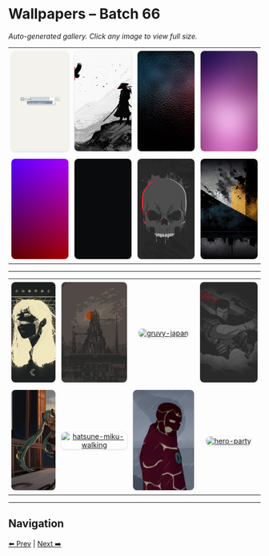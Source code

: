 # Wallpapers – Batch 66

_Auto-generated gallery. Click any image to view full size._

<table style="border-collapse:collapse; width:100%;">
  <tr>
    <td style="padding:6px; vertical-align:middle; text-align:center;"><a href="https://raw.githubusercontent.com/rubiin/wallpapers/master/wallpapers/google-search-pixel-minimalist.jpg"><img src="https://raw.githubusercontent.com/rubiin/wallpapers/master/wallpapers/google-search-pixel-minimalist.jpg" alt="google-search-pixel-minimalist" loading="lazy" style="width:300px; height:200px; object-fit:cover; border-radius:8px; box-shadow:0 1px 4px rgba(0,0,0,0.15);"></a></td>
    <td style="padding:6px; vertical-align:middle; text-align:center;"><a href="https://raw.githubusercontent.com/rubiin/wallpapers/master/wallpapers/got_bw.jpg"><img src="https://raw.githubusercontent.com/rubiin/wallpapers/master/wallpapers/got_bw.jpg" alt="got_bw" loading="lazy" style="width:300px; height:200px; object-fit:cover; border-radius:8px; box-shadow:0 1px 4px rgba(0,0,0,0.15);"></a></td>
    <td style="padding:6px; vertical-align:middle; text-align:center;"><a href="https://raw.githubusercontent.com/rubiin/wallpapers/master/wallpapers/gradient-glass.jpg"><img src="https://raw.githubusercontent.com/rubiin/wallpapers/master/wallpapers/gradient-glass.jpg" alt="gradient-glass" loading="lazy" style="width:300px; height:200px; object-fit:cover; border-radius:8px; box-shadow:0 1px 4px rgba(0,0,0,0.15);"></a></td>
    <td style="padding:6px; vertical-align:middle; text-align:center;"><a href="https://raw.githubusercontent.com/rubiin/wallpapers/master/wallpapers/gradient-purple.jpg"><img src="https://raw.githubusercontent.com/rubiin/wallpapers/master/wallpapers/gradient-purple.jpg" alt="gradient-purple" loading="lazy" style="width:300px; height:200px; object-fit:cover; border-radius:8px; box-shadow:0 1px 4px rgba(0,0,0,0.15);"></a></td>
  </tr>
  <tr>
    <td style="padding:6px; vertical-align:middle; text-align:center;"><a href="https://raw.githubusercontent.com/rubiin/wallpapers/master/wallpapers/gradient-red-blue.png"><img src="https://raw.githubusercontent.com/rubiin/wallpapers/master/wallpapers/gradient-red-blue.png" alt="gradient-red-blue" loading="lazy" style="width:300px; height:200px; object-fit:cover; border-radius:8px; box-shadow:0 1px 4px rgba(0,0,0,0.15);"></a></td>
    <td style="padding:6px; vertical-align:middle; text-align:center;"><a href="https://raw.githubusercontent.com/rubiin/wallpapers/master/wallpapers/gray.jpg"><img src="https://raw.githubusercontent.com/rubiin/wallpapers/master/wallpapers/gray.jpg" alt="gray" loading="lazy" style="width:300px; height:200px; object-fit:cover; border-radius:8px; box-shadow:0 1px 4px rgba(0,0,0,0.15);"></a></td>
    <td style="padding:6px; vertical-align:middle; text-align:center;"><a href="https://raw.githubusercontent.com/rubiin/wallpapers/master/wallpapers/grey_skull.jpg"><img src="https://raw.githubusercontent.com/rubiin/wallpapers/master/wallpapers/grey_skull.jpg" alt="grey_skull" loading="lazy" style="width:300px; height:200px; object-fit:cover; border-radius:8px; box-shadow:0 1px 4px rgba(0,0,0,0.15);"></a></td>
    <td style="padding:6px; vertical-align:middle; text-align:center;"><a href="https://raw.githubusercontent.com/rubiin/wallpapers/master/wallpapers/grunge-dirty-old-stained-dark-backdrop-generative-ai.jpg"><img src="https://raw.githubusercontent.com/rubiin/wallpapers/master/wallpapers/grunge-dirty-old-stained-dark-backdrop-generative-ai.jpg" alt="grunge-dirty-old-stained-dark-backdrop-generative-ai" loading="lazy" style="width:300px; height:200px; object-fit:cover; border-radius:8px; box-shadow:0 1px 4px rgba(0,0,0,0.15);"></a></td>
  </tr>
</table>

<hr/>

<table style="border-collapse:collapse; width:100%;">
  <tr>
    <td style="padding:6px; vertical-align:middle; text-align:center;"><a href="https://raw.githubusercontent.com/rubiin/wallpapers/master/wallpapers/gruvbox-girl-head.png"><img src="https://raw.githubusercontent.com/rubiin/wallpapers/master/wallpapers/gruvbox-girl-head.png" alt="gruvbox-girl-head" loading="lazy" style="width:300px; height:200px; object-fit:cover; border-radius:8px; box-shadow:0 1px 4px rgba(0,0,0,0.15);"></a></td>
    <td style="padding:6px; vertical-align:middle; text-align:center;"><a href="https://raw.githubusercontent.com/rubiin/wallpapers/master/wallpapers/gruvbox_image31.png"><img src="https://raw.githubusercontent.com/rubiin/wallpapers/master/wallpapers/gruvbox_image31.png" alt="gruvbox_image31" loading="lazy" style="width:300px; height:200px; object-fit:cover; border-radius:8px; box-shadow:0 1px 4px rgba(0,0,0,0.15);"></a></td>
    <td style="padding:6px; vertical-align:middle; text-align:center;"><a href="https://raw.githubusercontent.com/rubiin/wallpapers/master/wallpapers/gruvy-japan.png"><img src="https://raw.githubusercontent.com/rubiin/wallpapers/master/wallpapers/gruvy-japan.png" alt="gruvy-japan" loading="lazy" style="width:300px; height:200px; object-fit:cover; border-radius:8px; box-shadow:0 1px 4px rgba(0,0,0,0.15);"></a></td>
    <td style="padding:6px; vertical-align:middle; text-align:center;"><a href="https://raw.githubusercontent.com/rubiin/wallpapers/master/wallpapers/guts.png"><img src="https://raw.githubusercontent.com/rubiin/wallpapers/master/wallpapers/guts.png" alt="guts" loading="lazy" style="width:300px; height:200px; object-fit:cover; border-radius:8px; box-shadow:0 1px 4px rgba(0,0,0,0.15);"></a></td>
  </tr>
  <tr>
    <td style="padding:6px; vertical-align:middle; text-align:center;"><a href="https://raw.githubusercontent.com/rubiin/wallpapers/master/wallpapers/hatsune-miku-sunset.webp"><img src="https://raw.githubusercontent.com/rubiin/wallpapers/master/wallpapers/hatsune-miku-sunset.webp" alt="hatsune-miku-sunset" loading="lazy" style="width:300px; height:200px; object-fit:cover; border-radius:8px; box-shadow:0 1px 4px rgba(0,0,0,0.15);"></a></td>
    <td style="padding:6px; vertical-align:middle; text-align:center;"><a href="https://raw.githubusercontent.com/rubiin/wallpapers/master/wallpapers/hatsune-miku-walking.jpg"><img src="https://raw.githubusercontent.com/rubiin/wallpapers/master/wallpapers/hatsune-miku-walking.jpg" alt="hatsune-miku-walking" loading="lazy" style="width:300px; height:200px; object-fit:cover; border-radius:8px; box-shadow:0 1px 4px rgba(0,0,0,0.15);"></a></td>
    <td style="padding:6px; vertical-align:middle; text-align:center;"><a href="https://raw.githubusercontent.com/rubiin/wallpapers/master/wallpapers/heatblast-sad.png"><img src="https://raw.githubusercontent.com/rubiin/wallpapers/master/wallpapers/heatblast-sad.png" alt="heatblast-sad" loading="lazy" style="width:300px; height:200px; object-fit:cover; border-radius:8px; box-shadow:0 1px 4px rgba(0,0,0,0.15);"></a></td>
    <td style="padding:6px; vertical-align:middle; text-align:center;"><a href="https://raw.githubusercontent.com/rubiin/wallpapers/master/wallpapers/hero-party.png"><img src="https://raw.githubusercontent.com/rubiin/wallpapers/master/wallpapers/hero-party.png" alt="hero-party" loading="lazy" style="width:300px; height:200px; object-fit:cover; border-radius:8px; box-shadow:0 1px 4px rgba(0,0,0,0.15);"></a></td>
  </tr>
</table>

<hr/>

## Navigation

[⬅️ Prev](index_65.md) | [Next ➡️](index_67.md)
